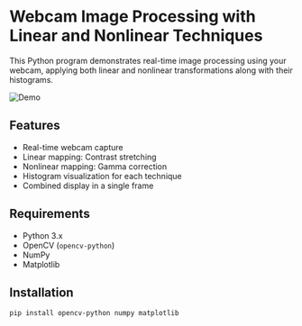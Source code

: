 # Webcam Image Processing with Linear and Nonlinear Techniques

This Python program demonstrates real-time image processing using your webcam, applying both linear and nonlinear transformations along with their histograms.

![Demo](https://i.postimg.cc/QxyntMQF/ezgif-3c3a9a266e2966.gif)

## Features

- Real-time webcam capture
- Linear mapping: Contrast stretching
- Nonlinear mapping: Gamma correction
- Histogram visualization for each technique
- Combined display in a single frame

## Requirements

- Python 3.x
- OpenCV (`opencv-python`)
- NumPy
- Matplotlib

## Installation

```bash
pip install opencv-python numpy matplotlib

